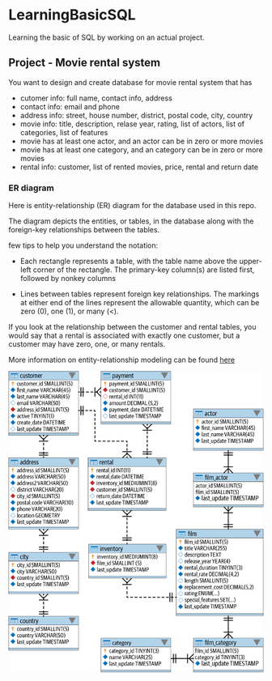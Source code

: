 # LearningBasicSQL
Learning the basic of SQL by working on an actual project.

## Project - Movie rental system  

You want to design and create database for movie rental system that has
* cutomer info: full name, contact info, address
* contact info: email and phone
* address info: street, house number, district, postal code, city, country
* movie info: title, description, relase year, rating, list of actors, list of categories, list of features
* movie has at least one actor, and an actor can be in zero or more movies
* movie has at least one category, and an category can be in zero or more movies
* rental info: customer, list of rented movies, price, rental and return date

### ER diagram

Here is entity-relationship (ER) diagram for the database used in this repo.

The diagram depicts the entities, or tables, in the database along with the foreign-key relationships between the tables.

few tips to help you understand the notation:
* Each rectangle represents a table, with the table name above the upper-left corner of the rectangle. The primary-key column(s) are listed first, followed by nonkey columns

* Lines between tables represent foreign key relationships. The markings at either end of the lines represent the allowable quantity, which can be zero (0), one (1), or many (<).


If you look at the relationship between the customer and rental tables, you would say that a rental is associated with exactly one customer, but a customer may have zero, one, or many rentals.

More information on entity-relationship modeling can be found [here](https://en.wikipedia.org/wiki/Entity%E2%80%93relationship_model)

![ER](/assets/er-diagram.png) 
